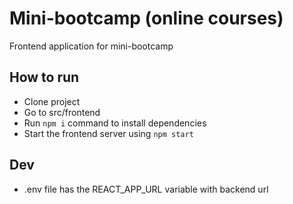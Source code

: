 # Mini-bootcamp (online courses)

Frontend application for mini-bootcamp

## How to run

* Clone project
* Go to src/frontend
* Run `npm i` command to install dependencies
* Start the frontend server using `npm start`

## Dev

* .env file has the REACT_APP_URL variable with backend url